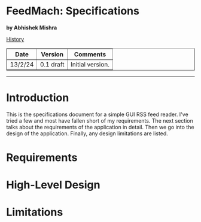 
<p align="center" style="margin:auto">
	<h1>FeedMach: Specifications</h1>
	<b>by Abhishek Mishra</b>
</p>

<u>History</u>
<table border>
<thead>
	<tr><th>Date</th><th>Version</th><th>Comments</th></tr>
</thead>
<tbody>
	<tr><td>13/2/24</td><td>0.1 draft</td><td>Initial version.</td></tr>
</tbody>
</table>

--------------------------------------------------------------------------------

# Introduction

This is the specifications document for a simple GUI RSS feed reader. I've tried a few and most have fallen short of my requirements. The next section talks about the requirements of the application in detail. Then we go into the design of the application. Finally, any design limitations are listed.

# Requirements

# High-Level Design

# Limitations
